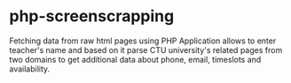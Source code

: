 # php-screenscrapping
Fetching data from raw html pages using PHP 
Application allows to enter teacher's name and based on it parse CTU university's related pages from two domains to get additional data about phone, email, timeslots and availability.
